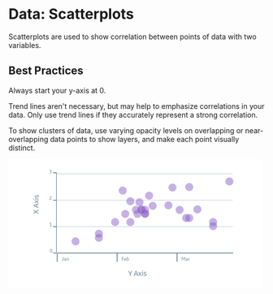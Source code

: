 # Data: Scatterplots

Scatterplots are used to show correlation between points of data with two variables.

## Best Practices

Always start your y-axis at 0. 

Trend lines aren't necessary, but may help to emphasize correlations in your data. Only use trend lines if they accurately represent a strong correlation. 

To show clusters of data, use varying opacity levels on overlapping or near-overlapping data points to show layers, and make each point visually distinct. 

![](.gitbook/assets/scatterplot.png)



